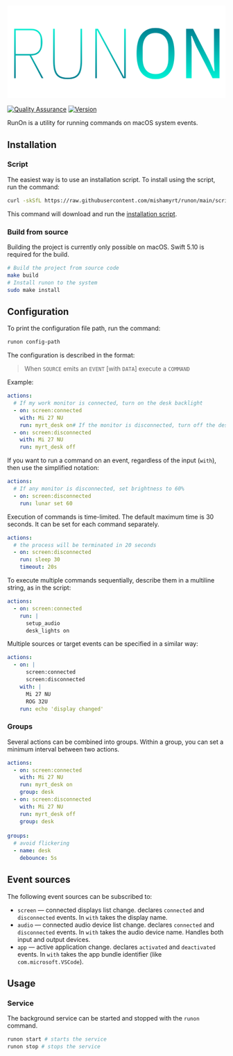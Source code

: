 <p align="center">
    <img src="./assets/logo.svg" alt="RunOn logo" />
</p>

[![Quality Assurance](https://github.com/mishamyrt/runon/actions/workflows/qa.yaml/badge.svg)](https://github.com/mishamyrt/runon/actions/workflows/qa.yaml) [![Version](https://img.shields.io/github/v/tag/mishamyrt/runon?sort=semver)](https://github.com/mishamyrt/nuga-lib/tags)

RunOn is a utility for running commands on macOS system events.

## Installation

### Script

The easiest way is to use an installation script. To install using the script, run the command:

```sh
curl -skSfL https://raw.githubusercontent.com/mishamyrt/runon/main/scripts/install.sh | bash
```

This command will download and run the [installation script](./scripts/install.sh).

### Build from source

Building the project is currently only possible on macOS. Swift 5.10 is required for the build.

```sh
# Build the project from source code
make build
# Install runon to the system
sudo make install
```

## Configuration

To print the configuration file path, run the command:

```sh
runon config-path
```

The configuration is described in the format:

> When `SOURCE` emits an `EVENT` [with `DATA`] execute a `COMMAND`

Example:

```yaml
actions:
  # If my work monitor is connected, turn on the desk backlight
  - on: screen:connected
    with: Mi 27 NU
    run: myrt_desk on# If the monitor is disconnected, turn off the desk backlight
  - on: screen:disconnected
    with: Mi 27 NU
    run: myrt_desk off
```

If you want to run a command on an event, regardless of the input (`with`), then use the simplified notation:

```yaml
actions:
  # If any monitor is disconnected, set brightness to 60%
  - on: screen:disconnected
    run: lunar set 60
```

Execution of commands is time-limited. The default maximum time is 30 seconds. It can be set for each command separately.

```yaml
actions:
  # the process will be terminated in 20 seconds
  - on: screen:disconnected
    run: sleep 30
    timeout: 20s
```

To execute multiple commands sequentially, describe them in a multiline string, as in the script:

```yaml
actions:
  - on: screen:connected
    run: |
      setup_audio
      desk_lights on
```

Multiple sources or target events can be specified in a similar way:

```yaml
actions:
  - on: |
      screen:connected
      screen:disconnected
    with: |
      Mi 27 NU
      ROG 32U
    run: echo 'display changed'
```

### Groups

Several actions can be combined into groups. Within a group, you can set a minimum interval between two actions.

```yaml
actions:
  - on: screen:connected
    with: Mi 27 NU
    run: myrt_desk on
    group: desk
  - on: screen:disconnected
    with: Mi 27 NU
    run: myrt_desk off
    group: desk

groups:
  # avoid flickering
  - name: desk
    debounce: 5s
```

## Event sources

The following event sources can be subscribed to:

- `screen` — connected displays list change. declares `connected` and `disconnected` events. In `with` takes the display name.
- `audio` — connected audio device list change. declares `connected` and `disconnected` events. In `with` takes the audio device name. Handles both input and output devices.
- `app` — active application change. declares `activated` and `deactivated` events. In `with` takes the app bundle identifier (like `com.microsoft.VSCode`).

## Usage

### Service

The background service can be started and stopped with the `runon` command.

```sh
runon start # starts the service
runon stop # stops the service
```
